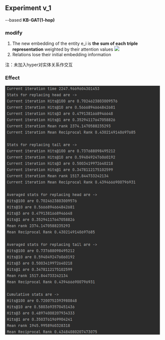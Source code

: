 ## Experiment v_1
--based **KB-GAT(1-hop)**
### modify
1. The new embedding of the entity e_i is **the sum of each triple representation** weighted by their attention values 
	![](http://latex.codecogs.com/svg.latex?{e_j||e_i||g_k})
2. Relations lose their initial embedding information
	
注：未加入hyper对实体关系作交互
### Effect
![image](https://github.com/Ckeai/model/blob/modify_model/result.png)
